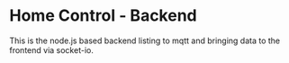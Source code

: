 # Home Control - Backend

This is the node.js based backend listing to mqtt and bringing data to the frontend via socket-io.
